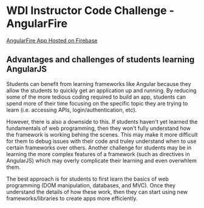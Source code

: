 WDI Instructor Code Challenge - AngularFire
==============

[AngularFire App Hosted on Firebase](https://omdb.firebaseapp.com/)

Advantages and challenges of students learning AngularJS
--------------

Students can benefit from learning frameworks like Angular because they allow the students
to quickly get an application up and running. By reducing some of the more tedious
coding required to build an app, students can spend more of their time focusing 
on the specific topic they are trying to learn (i.e. accessing APIs, login/authentication, etc). 

However, there is also a downside to this. If students haven't yet learned
the fundamentals of web programming, then they won't fully understand how the framework
is working behing the scenes. This may make it more difficult for them to debug
issues with their code and truley understand when to use certain frameworks over others. 
Another challenge for students may be in learning the more complex features of a framework 
(such as directives in AngularJS) which may overly complicate their learning and even
overwhlem them.

The best approach is for students to first learn the basics of web programming (DOM manipulation,
databases, and MVC). Once they understand the details of how these work, then they can start using new frameworks/libraries to create apps more efficiently.
